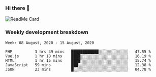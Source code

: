 ### Hi there 👋

<!--
**itzcy/itzcy** is a ✨ _special_ ✨ repository because its `README.md` (this file) appears on your GitHub profile.

Here are some ideas to get you started:

- 🔭 I’m currently working on ...
- 🌱 I’m currently learning ...
- 👯 I’m looking to collaborate on ...
- 🤔 I’m looking for help with ...
- 💬 Ask me about ...
- 📫 How to reach me: ...
- 😄 Pronouns: ...
- ⚡ Fun fact: ...
-->
![ReadMe Card](https://github-readme-stats.vercel.app/api?username=itzcy&show_icons=true&title_color=2d3198&icon_color=797cb8&text_color=24292e&bg_color=f6f8fa)

### Weekly development breakdown
<!--START_SECTION:waka-->
```text
Week: 08 August, 2020 - 15 August, 2020

PHP          3 hrs 49 mins   ████████████░░░░░░░░░░░░░   47.55 % 
Vue.js       1 hr 18 mins    ████░░░░░░░░░░░░░░░░░░░░░   16.19 % 
HTML         1 hr 15 mins    ████░░░░░░░░░░░░░░░░░░░░░   15.74 % 
JavaScript   59 mins         ███░░░░░░░░░░░░░░░░░░░░░░   12.38 % 
JSON         23 mins         █░░░░░░░░░░░░░░░░░░░░░░░░   04.78 %
```
<!--END_SECTION:waka-->

